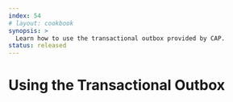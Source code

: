 ```yaml
---
index: 54
# layout: cookbook
synopsis: >
  Learn how to use the transactional outbox provided by CAP.
status: released
---
```


# Using the Transactional Outbox

